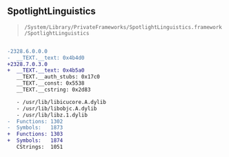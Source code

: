 ## SpotlightLinguistics

> `/System/Library/PrivateFrameworks/SpotlightLinguistics.framework/SpotlightLinguistics`

```diff

-2328.6.0.0.0
-  __TEXT.__text: 0x4b4d0
+2328.7.0.3.0
+  __TEXT.__text: 0x4b5a0
   __TEXT.__auth_stubs: 0x17c0
   __TEXT.__const: 0x5538
   __TEXT.__cstring: 0x2d83

   - /usr/lib/libicucore.A.dylib
   - /usr/lib/libobjc.A.dylib
   - /usr/lib/libz.1.dylib
-  Functions: 1302
-  Symbols:   1873
+  Functions: 1303
+  Symbols:   1874
   CStrings:  1051
 

```

